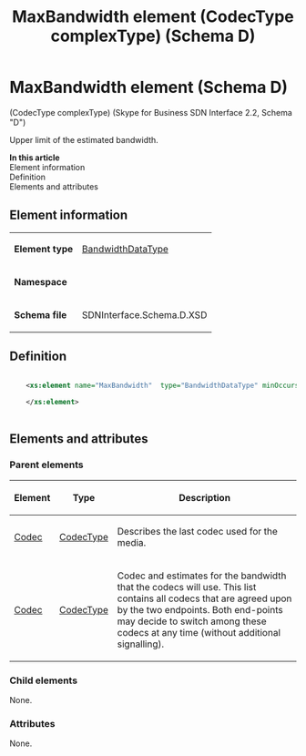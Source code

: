 ﻿---
title: MaxBandwidth element (CodecType complexType) (Schema D)
TOCTitle: MaxBandwidth element
ms:assetid: 2c37df4e-39d9-abbc-4b1a-4e9098947437
ms:mtpsurl: https://msdn.microsoft.com/library/Mt170914(v=office.16)
ms:contentKeyID: 65855489
ms.date: 08/24/2015
mtps_version: v=office.16
dev_langs:
- xml
---

# MaxBandwidth element (Schema D)

(CodecType complexType) (Skype for Business SDN Interface 2.2, Schema "D")

Upper limit of the estimated bandwidth.


**In this article**  
Element information  
Definition  
Elements and attributes  

## Element information

<table>

<tbody>
<tr class="odd">
<td><p><strong>Element type</strong></p></td>
<td><p><a href="bandwidthdatatype-simpletype-skype-for-business-sdn-interface-2-2-schema-d.md">BandwidthDataType</a></p></td>
</tr>
<tr class="even">
<td><p><strong>Namespace</strong></p></td>
<td><p></p></td>
</tr>
<tr class="odd">
<td><p><strong>Schema file</strong></p></td>
<td><p>SDNInterface.Schema.D.XSD</p></td>
</tr>
</tbody>
</table>


## Definition

```xml

    <xs:element name="MaxBandwidth"  type="BandwidthDataType" minOccurs="0">
    
    </xs:element>
  
```

## Elements and attributes

### Parent elements

<table>

<thead>
<tr class="header">
<th><p>Element</p></th>
<th><p>Type</p></th>
<th><p>Description</p></th>
</tr>
</thead>
<tbody>
<tr class="odd">
<td><p><a href="codec-element-qualitypropertiestype-complextype-skype-for-business-sdn-interface-2-2-schema-d.md">Codec</a></p></td>
<td><p><a href="codectype-complextype-skype-for-business-sdn-interface-2-2-schema-d.md">CodecType</a></p></td>
<td><p>Describes the last codec used for the media.</p></td>
</tr>
<tr class="even">
<td><p><a href="codec-element-startpropertiestype-complextype-skype-for-business-sdn-interface-2-2-schema-d.md">Codec</a></p></td>
<td><p><a href="codectype-complextype-skype-for-business-sdn-interface-2-2-schema-d.md">CodecType</a></p></td>
<td><p>Codec and estimates for the bandwidth that the codecs will use. This list contains all codecs that are agreed upon by the two endpoints. Both end-points may decide to switch among these codecs at any time (without additional signalling).</p></td>
</tr>
</tbody>
</table>


### Child elements

None.

### Attributes

None.

